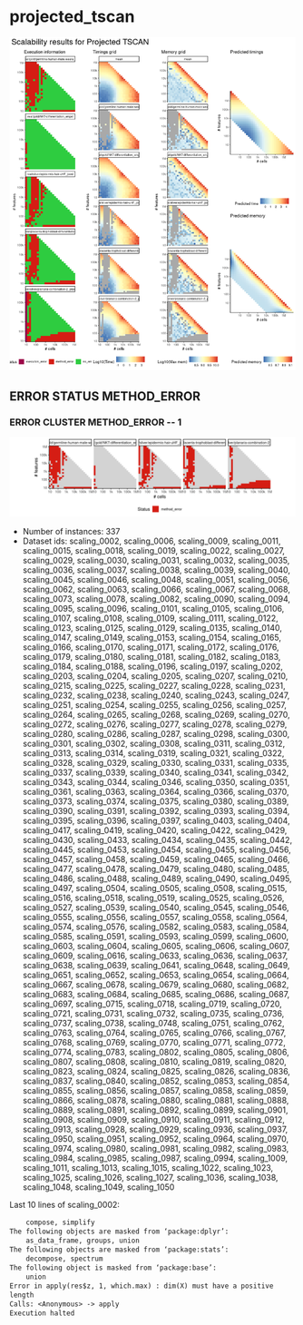 # projected_tscan
![Overview](projected_tscan.png)

## ERROR STATUS METHOD_ERROR

### ERROR CLUSTER METHOD_ERROR -- 1
![Cluster plot](error_class_plots/projected_tscan_method_error_1.png)

 * Number of instances: 337
 * Dataset ids: scaling_0002, scaling_0006, scaling_0009, scaling_0011, scaling_0015, scaling_0018, scaling_0019, scaling_0022, scaling_0027, scaling_0029, scaling_0030, scaling_0031, scaling_0032, scaling_0035, scaling_0036, scaling_0037, scaling_0038, scaling_0039, scaling_0040, scaling_0045, scaling_0046, scaling_0048, scaling_0051, scaling_0056, scaling_0062, scaling_0063, scaling_0066, scaling_0067, scaling_0068, scaling_0073, scaling_0078, scaling_0082, scaling_0090, scaling_0094, scaling_0095, scaling_0096, scaling_0101, scaling_0105, scaling_0106, scaling_0107, scaling_0108, scaling_0109, scaling_0111, scaling_0122, scaling_0123, scaling_0125, scaling_0129, scaling_0135, scaling_0140, scaling_0147, scaling_0149, scaling_0153, scaling_0154, scaling_0165, scaling_0166, scaling_0170, scaling_0171, scaling_0172, scaling_0176, scaling_0179, scaling_0180, scaling_0181, scaling_0182, scaling_0183, scaling_0184, scaling_0188, scaling_0196, scaling_0197, scaling_0202, scaling_0203, scaling_0204, scaling_0205, scaling_0207, scaling_0210, scaling_0215, scaling_0225, scaling_0227, scaling_0228, scaling_0231, scaling_0232, scaling_0238, scaling_0240, scaling_0243, scaling_0247, scaling_0251, scaling_0254, scaling_0255, scaling_0256, scaling_0257, scaling_0264, scaling_0265, scaling_0268, scaling_0269, scaling_0270, scaling_0272, scaling_0276, scaling_0277, scaling_0278, scaling_0279, scaling_0280, scaling_0286, scaling_0287, scaling_0298, scaling_0300, scaling_0301, scaling_0302, scaling_0308, scaling_0311, scaling_0312, scaling_0313, scaling_0314, scaling_0319, scaling_0321, scaling_0322, scaling_0328, scaling_0329, scaling_0330, scaling_0331, scaling_0335, scaling_0337, scaling_0339, scaling_0340, scaling_0341, scaling_0342, scaling_0343, scaling_0344, scaling_0346, scaling_0350, scaling_0351, scaling_0361, scaling_0363, scaling_0364, scaling_0366, scaling_0370, scaling_0373, scaling_0374, scaling_0375, scaling_0380, scaling_0389, scaling_0390, scaling_0391, scaling_0392, scaling_0393, scaling_0394, scaling_0395, scaling_0396, scaling_0397, scaling_0403, scaling_0404, scaling_0417, scaling_0419, scaling_0420, scaling_0422, scaling_0429, scaling_0430, scaling_0433, scaling_0434, scaling_0435, scaling_0442, scaling_0445, scaling_0453, scaling_0454, scaling_0455, scaling_0456, scaling_0457, scaling_0458, scaling_0459, scaling_0465, scaling_0466, scaling_0477, scaling_0478, scaling_0479, scaling_0480, scaling_0485, scaling_0486, scaling_0488, scaling_0489, scaling_0490, scaling_0495, scaling_0497, scaling_0504, scaling_0505, scaling_0508, scaling_0515, scaling_0516, scaling_0518, scaling_0519, scaling_0525, scaling_0526, scaling_0527, scaling_0539, scaling_0540, scaling_0545, scaling_0546, scaling_0555, scaling_0556, scaling_0557, scaling_0558, scaling_0564, scaling_0574, scaling_0576, scaling_0582, scaling_0583, scaling_0584, scaling_0585, scaling_0591, scaling_0593, scaling_0599, scaling_0600, scaling_0603, scaling_0604, scaling_0605, scaling_0606, scaling_0607, scaling_0609, scaling_0616, scaling_0633, scaling_0636, scaling_0637, scaling_0638, scaling_0639, scaling_0641, scaling_0648, scaling_0649, scaling_0651, scaling_0652, scaling_0653, scaling_0654, scaling_0664, scaling_0667, scaling_0678, scaling_0679, scaling_0680, scaling_0682, scaling_0683, scaling_0684, scaling_0685, scaling_0686, scaling_0687, scaling_0697, scaling_0715, scaling_0718, scaling_0719, scaling_0720, scaling_0721, scaling_0731, scaling_0732, scaling_0735, scaling_0736, scaling_0737, scaling_0738, scaling_0748, scaling_0751, scaling_0762, scaling_0763, scaling_0764, scaling_0765, scaling_0766, scaling_0767, scaling_0768, scaling_0769, scaling_0770, scaling_0771, scaling_0772, scaling_0774, scaling_0783, scaling_0802, scaling_0805, scaling_0806, scaling_0807, scaling_0808, scaling_0810, scaling_0819, scaling_0820, scaling_0823, scaling_0824, scaling_0825, scaling_0826, scaling_0836, scaling_0837, scaling_0840, scaling_0852, scaling_0853, scaling_0854, scaling_0855, scaling_0856, scaling_0857, scaling_0858, scaling_0859, scaling_0866, scaling_0878, scaling_0880, scaling_0881, scaling_0888, scaling_0889, scaling_0891, scaling_0892, scaling_0899, scaling_0901, scaling_0908, scaling_0909, scaling_0910, scaling_0911, scaling_0912, scaling_0913, scaling_0928, scaling_0929, scaling_0936, scaling_0937, scaling_0950, scaling_0951, scaling_0952, scaling_0964, scaling_0970, scaling_0974, scaling_0980, scaling_0981, scaling_0982, scaling_0983, scaling_0984, scaling_0985, scaling_0987, scaling_0994, scaling_1009, scaling_1011, scaling_1013, scaling_1015, scaling_1022, scaling_1023, scaling_1025, scaling_1026, scaling_1027, scaling_1036, scaling_1038, scaling_1048, scaling_1049, scaling_1050

Last 10 lines of scaling_0002:
```
    compose, simplify
The following objects are masked from ‘package:dplyr’:
    as_data_frame, groups, union
The following objects are masked from ‘package:stats’:
    decompose, spectrum
The following object is masked from ‘package:base’:
    union
Error in apply(res$z, 1, which.max) : dim(X) must have a positive length
Calls: <Anonymous> -> apply
Execution halted
```



